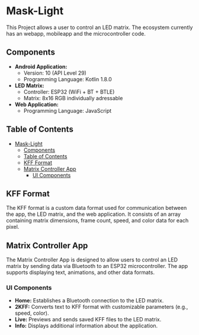 # Mask-Light

This Project allows a user to control an LED matrix.
The ecosystem currently has an webapp, mobileapp and the microcontroller code.


## Components
- **Android Application:** 
  - Version: 10 (API Level 29)
  - Programming Language: Kotlin 1.8.0
- **LED Matrix:**
  - Controller: ESP32 (WiFi + BT + BTLE)
  - Matrix: 8x16 RGB individually adressable
- **Web Application:**
  - Programming Language: JavaScript


## Table of Contents
- [Mask-Light](#mask-light)
  - [Components](#components)
  - [Table of Contents](#table-of-contents)
  - [KFF Format](#kff-format)
  - [Matrix Controller App](#matrix-controller-app)
    - [UI Components](#ui-components)


## KFF Format
The KFF format is a custom data format used for communication between the app, the LED matrix, and the web application. It consists of an array containing matrix dimensions, frame count, speed, and color data for each pixel.

 
## Matrix Controller App
The Matrix Controller App is designed to allow users to control an LED matrix by sending data via Bluetooth to an ESP32 microcontroller. The app supports displaying text, animations, and other data formats.

### UI Components
- **Home:** Establishes a Bluetooth connection to the LED matrix.
- **2KFF:** Converts text to KFF format with customizable parameters (e.g., speed, color).
- **Live:** Previews and sends saved KFF files to the LED matrix.
- **Info:** Displays additional information about the application.


